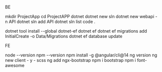 
BE

mkdir ProjectApp
cd ProjectAPP
dotnet
dotnet new sln
dotnet new webapi -n API
dotnet sln add API
dotnet sln list
code .

dotnet tool install --global dotnet-ef
dotnet ef
dotnet ef migrations add InitialCreate -o Data/Migrations
dotnet ef database update

FE

node --version
npm --version
npm install -g @angular/cli@14
ng version
ng new client - y - scss 
ng add ngx-bootstrap
npm i bootstrap
npm i font-awesome